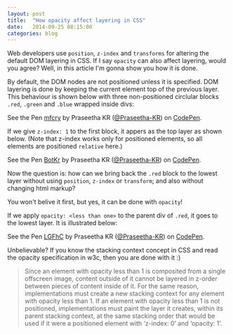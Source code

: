 ```yaml
---
layout: post
title:  "How opacity affect layering in CSS"
date:   2014-09-25 08:15:00
categories: blog
---
```


Web developers use `position`, `z-index` and `transforms` for altering the default DOM layering in CSS. If I say `opacity` can also affect layering, would you agree? Well, in this article I'm gonna show you how it is done.

By default, the DOM nodes are not positioned unless it is specified. DOM layering is done by keeping the current element top of the previous layer. This behaviour is shown below with three non-positioned circlular blocks `.red`, `.green` and `.blue` wrapped inside divs:
<p data-height="215" data-theme-id="8104" data-slug-hash="mfcry" data-default-tab="result" class='codepen'>See the Pen <a href='http://codepen.io/Praseetha-KR/pen/mfcry/'>mfcry</a> by Praseetha KR (<a href='http://codepen.io/Praseetha-KR'>@Praseetha-KR</a>) on <a href='http://codepen.io'>CodePen</a>.</p>
<script async src="//codepen.io/assets/embed/ei.js"></script>


If we give `z-index: 1` to the first block, it appers as the top layer as shown below. (Note that z-index works only for positioned elements, so all elements are positioned `relative` here.) 
<p data-height="298" data-theme-id="8104" data-slug-hash="BotKr" data-default-tab="result" class='codepen'>See the Pen <a href='http://codepen.io/Praseetha-KR/pen/BotKr/'>BotKr</a> by Praseetha KR (<a href='http://codepen.io/Praseetha-KR'>@Praseetha-KR</a>) on <a href='http://codepen.io'>CodePen</a>.</p>

Now the question is: how can we bring back the `.red` block to the lowest layer without using `position`, `z-index` or `transform`; and also without changing html markup?

You won't belive it first, but yes, it can be done with `opacity`!

If we apply `opacity: <less than one>` to the parent div of `.red`, it goes to the lowest layer. It is illustrated below: 
<p data-height="298" data-theme-id="8104" data-slug-hash="LGFhC" data-default-tab="result" class='codepen'>See the Pen <a href='http://codepen.io/Praseetha-KR/pen/LGFhC/'>LGFhC</a> by Praseetha KR (<a href='http://codepen.io/Praseetha-KR'>@Praseetha-KR</a>) on <a href='http://codepen.io'>CodePen</a>.</p>

Unbelievable? If you know the stacking context concept in CSS and read the opacity specification in w3c, then you are done with it :)


<blockquote>Since an element with opacity less than 1 is composited from a single offscreen image, content outside of it cannot be layered in z-order between pieces of content inside of it. For the same reason, implementations must create a new stacking context for any element with opacity less than 1. If an element with opacity less than 1 is not positioned, implementations must paint the layer it creates, within its parent stacking context, at the same stacking order that would be used if it were a positioned element with ‘z-index: 0’ and ‘opacity: 1’.</blockquote>
<script src="//codepen.io/assets/embed/ei.js"></script>